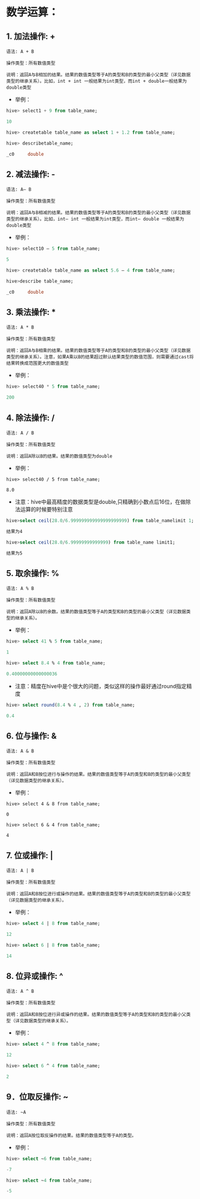 # 数学运算：
## 1. 加法操作: +

```
语法: A + B

操作类型：所有数值类型

说明：返回A与B相加的结果。结果的数值类型等于A的类型和B的类型的最小父类型（详见数据类型的继承关系）。比如，int + int 一般结果为int类型，而int + double一般结果为double类型
```
- 举例：

```sql
hive> select1 + 9 from table_name;

10

hive> createtable table_name as select 1 + 1.2 from table_name;

hive> describetable_name;

_c0     double
```


## 2. 减法操作: -

```
语法: A– B

操作类型：所有数值类型

说明：返回A与B相减的结果。结果的数值类型等于A的类型和B的类型的最小父类型（详见数据类型的继承关系）。比如，int– int 一般结果为int类型，而int– double 一般结果为double类型
```

- 举例：

```sql
hive> select10 – 5 from table_name;

5

hive> createtable table_name as select 5.6 – 4 from table_name;

hive>describe table_name;

_c0     double
```


## 3. 乘法操作: *
```
语法: A * B

操作类型：所有数值类型

说明：返回A与B相乘的结果。结果的数值类型等于A的类型和B的类型的最小父类型（详见数据类型的继承关系）。注意，如果A乘以B的结果超过默认结果类型的数值范围，则需要通过cast将结果转换成范围更大的数值类型
```

- 举例：

```sql
hive> select40 * 5 from table_name;

200
```


## 4. 除法操作: /

```
语法: A / B

操作类型：所有数值类型

说明：返回A除以B的结果。结果的数值类型为double
```

- 举例：

```
hive> select40 / 5 from table_name;

8.0
```
- 注意：hive中最高精度的数据类型是double,只精确到小数点后16位，在做除法运算的时候要特别注意

```sql
hive>select ceil(28.0/6.999999999999999999999) from table_namelimit 1;   

结果为4

hive>select ceil(28.0/6.99999999999999) from table_name limit1;          

结果为5
```


## 5. 取余操作: %

```
语法: A % B

操作类型：所有数值类型

说明：返回A除以B的余数。结果的数值类型等于A的类型和B的类型的最小父类型（详见数据类型的继承关系）。
```

- 举例：

```sql
hive> select 41 % 5 from table_name;

1

hive> select 8.4 % 4 from table_name;

0.40000000000000036
```
- 注意：精度在hive中是个很大的问题，类似这样的操作最好通过round指定精度

```sql
hive> select round(8.4 % 4 , 2) from table_name;

0.4
```

## 6. 位与操作: &

```
语法: A & B

操作类型：所有数值类型

说明：返回A和B按位进行与操作的结果。结果的数值类型等于A的类型和B的类型的最小父类型（详见数据类型的继承关系）。
```

- 举例：

```
hive> select 4 & 8 from table_name;

0

hive> select 6 & 4 from table_name;

4
```


## 7. 位或操作: |

```
语法: A | B

操作类型：所有数值类型

说明：返回A和B按位进行或操作的结果。结果的数值类型等于A的类型和B的类型的最小父类型（详见数据类型的继承关系）。
```

- 举例：

```sql
hive> select 4 | 8 from table_name;

12

hive> select 6 | 8 from table_name;

14
```


## 8. 位异或操作: ^

```
语法: A ^ B

操作类型：所有数值类型

说明：返回A和B按位进行异或操作的结果。结果的数值类型等于A的类型和B的类型的最小父类型（详见数据类型的继承关系）。
```

- 举例：

```sql
hive> select 4 ^ 8 from table_name;

12

hive> select 6 ^ 4 from table_name;

2
```



## 9．位取反操作: ~

```
语法: ~A

操作类型：所有数值类型

说明：返回A按位取反操作的结果。结果的数值类型等于A的类型。
```

- 举例：

```sql
hive> select ~6 from table_name;

-7

hive> select ~4 from table_name;

-5
```
